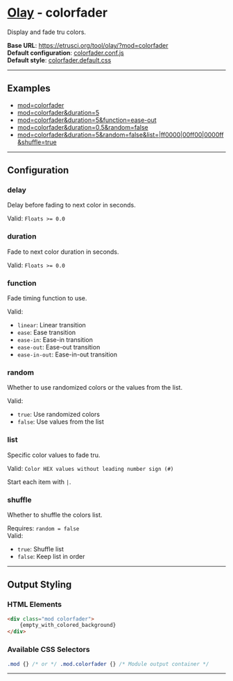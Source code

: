 # [Olay](../../../README.md) - colorfader

Display and fade tru colors.

**Base URL**: <https://etrusci.org/tool/olay/?mod=colorfader>  
**Default configuration**: [colorfader.conf.js](./colorfader.conf.js)  
**Default style**: [colorfader.default.css](./colorfader.default.css)

---

## Examples

- [mod=colorfader](https://etrusci.org/tool/olay/?mod=colorfader)
- [mod=colorfader&duration=5](https://etrusci.org/tool/olay/?mod=colorfader&duration=5)
- [mod=colorfader&duration=5&function=ease-out](https://etrusci.org/tool/olay/?mod=colorfader&duration=5&function=ease-out)
- [mod=colorfader&duration=0.5&random=false](https://etrusci.org/tool/olay/?mod=colorfader&duration=0.5&random=false)
- [mod=colorfader&duration=5&random=false&list=|ff0000|00ff00|0000ff&shuffle=true](https://etrusci.org/tool/olay/?mod=colorfader&duration=5&random=false&list=|ff0000|00ff00|0000ff&shuffle=true)

---

## Configuration

### delay

Delay before fading to next color in seconds.

Valid: `Floats >= 0.0`

### duration

Fade to next color duration in seconds.

Valid: `Floats >= 0.0`

### function

Fade timing function to use.

Valid:

- `linear`: Linear transition
- `ease`: Ease transition
- `ease-in`: Ease-in transition
- `ease-out`: Ease-out transition
- `ease-in-out`: Ease-in-out transition

### random

Whether to use randomized colors or the values from the list.

Valid:

- `true`: Use randomized colors
- `false`: Use values from the list

### list

Specific color values to fade tru.

Valid: `Color HEX values without leading number sign (#)`

Start each item with `|`.

### shuffle

Whether to shuffle the colors list.

Requires: `random = false`  
Valid:

- `true`: Shuffle list
- `false`: Keep list in order

---

## Output Styling

### HTML Elements

```html
<div class="mod colorfader">
    {empty_with_colored_background}
</div>
```

### Available CSS Selectors

```css
.mod {} /* or */ .mod.colorfader {} /* Module output container */
```

---
